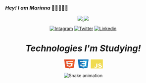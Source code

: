 ### *Hey! I am Marinna* 👩‍🎓🖤🤍😎

<div align="center">
  <a href="https://github.com/marinnapcs">
    <img height="150em" src="https://github-readme-stats.vercel.app/api?username=marinnapcs&count_private=true&include_all_commits=true&show_icons=true&theme=dark&hide_border=false&show_owner=true"/>
    <img height="150em" src="https://github-readme-stats.vercel.app/api/top-langs/?username=marinnapcs&theme=dark&hide_border=false&&layout=compact"/>

  
   

[![Intagram](https://img.shields.io/badge/Instagram-E4405F?style=for-the-badge&logo=instagram&logoColor=white)](https://www.instagram.com/marinnaspc/)
[![Twitter](https://img.shields.io/badge/Twitter-1DA1F2?style=for-the-badge&logo=twitter&logoColor=white)](https://Twitter.com/marinnaspc)
[![Linkedin](https://img.shields.io/badge/LinkedIn-0077B5?style=for-the-badge&logo=linkedin&logoColor=white)](https://https://www.linkedin.com/in/marinna-pereira-50a343199/)

# *Technologies I'm Studying!* 

<div>
 <img align="center" alt="marinnaspc-HTML" height="30" width="40" src="https://raw.githubusercontent.com/devicons/devicon/master/icons/html5/html5-original.svg">
  <img align="center" alt="marinnaspc-CSS" height="30" width="40" src="https://raw.githubusercontent.com/devicons/devicon/master/icons/css3/css3-original.svg">
 <img align="center" alt="Rafa-Js" height="30" width="40" src="https://raw.githubusercontent.com/devicons/devicon/master/icons/javascript/javascript-plain.svg">
<div>
  
</div>
<div align="center">
  
  ![Snake animation](https://github.com/dsouloficial/dsouloficial/blob/output/github-contribution-grid-snake.svg)
  
</div>

